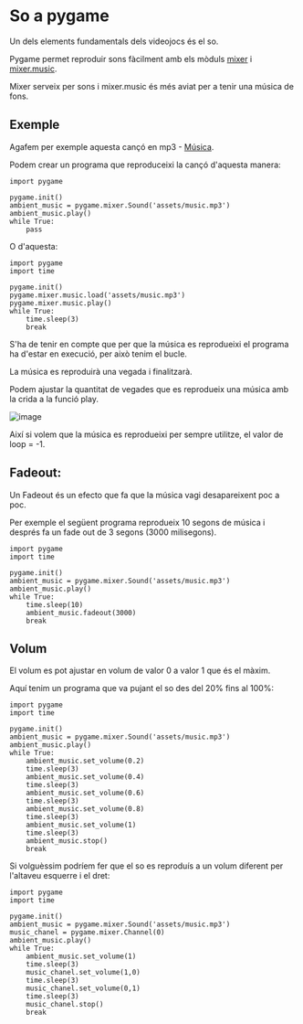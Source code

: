 # So a pygame

Un dels elements fundamentals dels videojocs és el so.

Pygame permet reproduir sons fàcilment amb els mòduls [mixer](https://www.pygame.org/docs/ref/mixer.html) i [mixer.music](https://www.pygame.org/docs/ref/music.html).

Mixer serveix per sons i mixer.music és més aviat per a tenir una música de fons.

## Exemple

Agafem per exemple aquesta cançó en mp3 - [Música](music.mp3).

Podem crear un programa que reproduceixi la cançó d'aquesta manera:

```
import pygame

pygame.init()
ambient_music = pygame.mixer.Sound('assets/music.mp3')
ambient_music.play()
while True:
    pass
```

O d'aquesta:

```
import pygame
import time

pygame.init()
pygame.mixer.music.load('assets/music.mp3')
pygame.mixer.music.play()
while True:
    time.sleep(3)
    break
```

S'ha de tenir en compte que per que la música es reprodueixi el programa ha d'estar en execució, per això tenim el bucle.

La música es reproduirà una vegada i finalitzarà.

Podem ajustar la quantitat de vegades que es reprodueix una música amb la crida a la funció play.

![image](https://github.com/XaSaFa/IntroduccioProgramacio/assets/110727546/7d0ee2de-0ff4-4220-9f1c-c3cd66d6a631)

Així si volem que la música es reprodueixi per sempre utilitze, el valor de loop = -1.

## Fadeout:

Un Fadeout és un efecto que fa que la música vagi desapareixent poc a poc.

Per exemple el següent programa reprodueix 10 segons de música i després fa un fade out de 3 segons (3000 milisegons).

```
import pygame
import time

pygame.init()
ambient_music = pygame.mixer.Sound('assets/music.mp3')
ambient_music.play()
while True:
    time.sleep(10)
    ambient_music.fadeout(3000)
    break
```

## Volum

El volum es pot ajustar en volum de valor 0 a valor 1 que és el màxim.

Aquí tenim un programa que va pujant el so des del 20% fins al 100%:

```
import pygame
import time

pygame.init()
ambient_music = pygame.mixer.Sound('assets/music.mp3')
ambient_music.play()
while True:
    ambient_music.set_volume(0.2)
    time.sleep(3)
    ambient_music.set_volume(0.4)
    time.sleep(3)
    ambient_music.set_volume(0.6)
    time.sleep(3)
    ambient_music.set_volume(0.8)
    time.sleep(3)
    ambient_music.set_volume(1)
    time.sleep(3)
    ambient_music.stop()
    break
```

Si volguèssim podríem fer que el so es reproduís a un volum diferent per l'altaveu esquerre i el dret:

```
import pygame
import time

pygame.init()
ambient_music = pygame.mixer.Sound('assets/music.mp3')
music_chanel = pygame.mixer.Channel(0)
ambient_music.play()
while True:
    ambient_music.set_volume(1)
    time.sleep(3)
    music_chanel.set_volume(1,0)
    time.sleep(3)
    music_chanel.set_volume(0,1)
    time.sleep(3)
    music_chanel.stop()
    break
```

